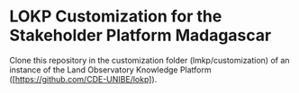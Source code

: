 LOKP Customization for the Stakeholder Platform Madagascar
===========

Clone this repository in the customization folder (lmkp/customization) of an
instance of the Land Observatory Knowledge Platform
([https://github.com/CDE-UNIBE/lokp]).